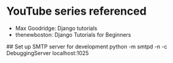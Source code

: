 # YouTube series referenced
<ul>
  <li>Max Goodridge: Django tutorials</li>
  <li>thenewboston: Django Tutorials for Beginners</li>
</ul>
## Set up SMTP server for development
python -m smtpd -n -c DebuggingServer localhost:1025
